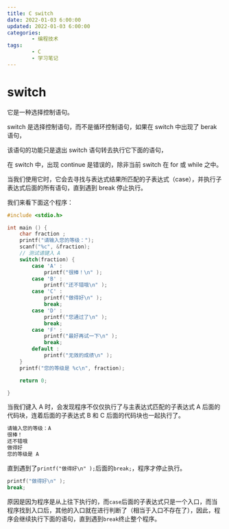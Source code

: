 ```yaml
---
title: C switch
date: 2022-01-03 6:00:00
updated: 2022-01-03 6:00:00
categories:
        - 编程技术
tags:
        - C
        - 学习笔记
---
```


# switch

它是一种选择控制语句。

switch 是选择控制语句，而不是循环控制语句，如果在 switch 中出现了 berak 语句，

该语句的功能只是退出 switch 语句转去执行它下面的语句，

在 switch 中，出现 continue 是错误的，除非当前 switch 在 for 或 while 之中。

当我们使用它时，它会去寻找与表达式结果所匹配的子表达式（case），并执行子表达式后面的所有语句，直到遇到 break 停止执行。

我们来看下面这个程序：

```C
#include <stdio.h>

int main () {
    char fraction ;
	printf("请输入您的等级：");
	scanf("%c", &fraction);
	// 测试请键入 A 
	switch(fraction) {
		case 'A' :
			printf("很棒！\n" );
		case 'B' :
			printf("还不错哦\n" );
		case 'C' :
			printf("做得好\n" );
			break;
		case 'D' :
			printf("您通过了\n" );
			break;
		case 'F' :
			printf("最好再试一下\n" );
			break;
		default :
			printf("无效的成绩\n" );
	}
	printf("您的等级是 %c\n", fraction);

	return 0;

}
```

当我们键入 A 时，会发现程序不仅仅执行了与主表达式匹配的子表达式 A 后面的代码块，连着后面的子表达式 B 和 C 后面的代码块也一起执行了。

```bash
请输入您的等级：A
很棒！
还不错哦
做得好
您的等级是 A
```

直到遇到了`printf("做得好\n" );`后面的`break;`，程序才停止执行。

```c
printf("做得好\n" );
break;
```

原因是因为程序是从上往下执行的，而`case`后面的子表达式只是一个入口，而当程序找到入口后，其他的入口就在进行判断了（相当于入口不存在了），因此，程序会继续执行下面的语句，直到遇到`break`终止整个程序。
